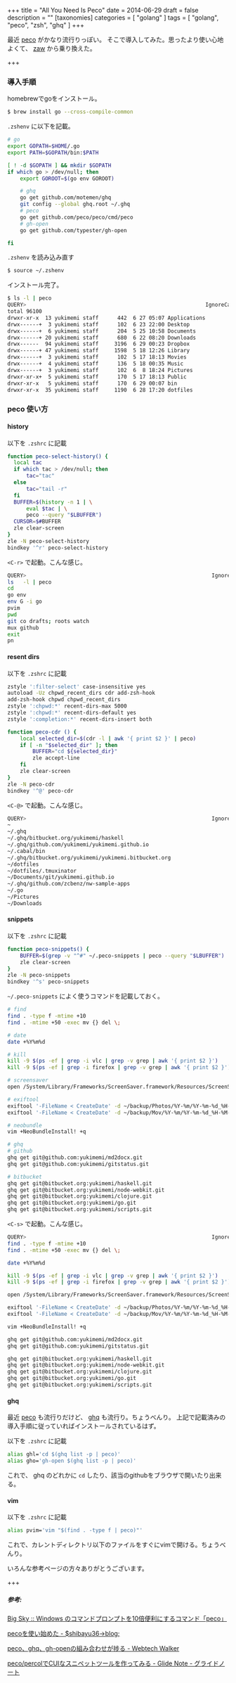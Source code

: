 +++
title = "All You Need Is Peco"
date = 2014-06-29
draft = false
description = ""
[taxonomies]
categories = [ "golang" ]
tags = [ "golang", "peco", "zsh", "ghq" ]
+++

最近 [peco](https://github.com/peco/peco) がかなり流行りっぽい。
そこで導入してみた。思ったより使い心地よくて、 [zaw](https://github.com/zsh-users/zaw) から乗り換えた。

+++

### 導入手順

homebrewでgoをインストール。
```sh
$ brew install go --cross-compile-common
```
<!-- more -->

`.zshenv` に以下を記載。
```sh
# go
export GOPATH=$HOME/.go
export PATH=$GOPATH/bin:$PATH

[ ! -d $GOPATH ] && mkdir $GOPATH
if which go > /dev/null; then
    export GOROOT=$(go env GOROOT)

    # ghq
    go get github.com/motemen/ghq
    git config --global ghq.root ~/.ghq
    # peco
    go get github.com/peco/peco/cmd/peco
    # gh-open
    go get github.com/typester/gh-open

fi
```

`.zshenv` を読み込み直す
```sh
$ source ~/.zshenv
```

インストール完了。
```sh
$ ls -l | peco
QUERY>                                                         IgnoreCase [1/1]
total 96100
drwxr-xr-x  13 yukimemi staff      442  6 27 05:07 Applications
drwx------+  3 yukimemi staff      102  6 23 22:00 Desktop
drwx------+  6 yukimemi staff      204  5 25 10:58 Documents
drwx------+ 20 yukimemi staff      680  6 22 08:20 Downloads
drwx------  94 yukimemi staff     3196  6 29 00:23 Dropbox
drwx------+ 47 yukimemi staff     1598  5 18 12:26 Library
drwx------+  3 yukimemi staff      102  5 17 18:13 Movies
drwx------+  4 yukimemi staff      136  5 18 00:35 Music
drwx------+  3 yukimemi staff      102  6  8 18:24 Pictures
drwxr-xr-x+  5 yukimemi staff      170  5 17 18:13 Public
drwxr-xr-x   5 yukimemi staff      170  6 29 00:07 bin
drwxr-xr-x  35 yukimemi staff     1190  6 28 17:20 dotfiles
```

### **peco** 使い方

#### history
以下を `.zshrc` に記載
```sh
function peco-select-history() {
  local tac
  if which tac > /dev/null; then
      tac="tac"
  else
      tac="tail -r"
  fi
  BUFFER=$(history -n 1 | \
      eval $tac | \
      peco --query "$LBUFFER")
  CURSOR=$#BUFFER
  zle clear-screen
}
zle -N peco-select-history
bindkey '^r' peco-select-history
```

`<C-r>` で起動。こんな感じ。

```sh
QUERY>                                                           IgnoreCase [1/189]
ls   -l | peco
cd
go env
env G -i go
pvim
pwd
git co drafts; roots watch
mux github
exit
pn
```

#### resent dirs
以下を `.zshrc` に記載
```sh
zstyle ':filter-select' case-insensitive yes
autoload -Uz chpwd_recent_dirs cdr add-zsh-hook
add-zsh-hook chpwd chpwd_recent_dirs
zstyle ':chpwd:*' recent-dirs-max 5000
zstyle ':chpwd:*' recent-dirs-default yes
zstyle ':completion:*' recent-dirs-insert both

function peco-cdr () {
    local selected_dir=$(cdr -l | awk '{ print $2 }' | peco)
    if [ -n "$selected_dir" ]; then
        BUFFER="cd ${selected_dir}"
        zle accept-line
    fi
    zle clear-screen
}
zle -N peco-cdr
bindkey '^@' peco-cdr
```

`<C-@>` で起動。こんな感じ。

```sh
QUERY>                                                           IgnoreCase [1/4]
~
~/.ghq
~/.ghq/bitbucket.org/yukimemi/haskell
~/.ghq/github.com/yukimemi/yukimemi.github.io
~/.cabal/bin
~/.ghq/bitbucket.org/yukimemi/yukimemi.bitbucket.org
~/dotfiles
~/dotfiles/.tmuxinator
~/Documents/git/yukimemi.github.io
~/.ghq/github.com/zcbenz/nw-sample-apps
~/.go
~/Pictures
~/Downloads
```

#### snippets
以下を `.zshrc` に記載
```sh
function peco-snippets() {
    BUFFER=$(grep -v "^#" ~/.peco-snippets | peco --query "$LBUFFER")
    zle clear-screen
}
zle -N peco-snippets
bindkey '^s' peco-snippets
```

`~/.peco-snippets` によく使うコマンドを記載しておく。
```sh
# find
find . -type f -mtime +10
find . -mtime +50 -exec mv {} del \;

# date
date +%Y%m%d

# kill
kill -9 $(ps -ef | grep -i vlc | grep -v grep | awk '{ print $2 }')
kill -9 $(ps -ef | grep -i firefox | grep -v grep | awk '{ print $2 }')

# screensaver
open /System/Library/Frameworks/ScreenSaver.framework/Resources/ScreenSaverEngine.app

# exiftool
exiftool '-FileName < CreateDate' -d ~/backup/Photos/%Y-%m/%Y-%m-%d_%H-%M-%S%%-c.%%e *.(JPG|jpg)
exiftool '-FileName < CreateDate' -d ~/backup/Mov/%Y-%m/%Y-%m-%d_%H-%M-%S%%-c.%%e *.(MOV|mov)

# neobundle
vim +NeoBundleInstall! +q

# ghq
# github
ghq get git@github.com:yukimemi/md2docx.git
ghq get git@github.com:yukimemi/gitstatus.git

# bitbucket
ghq get git@bitbucket.org:yukimemi/haskell.git
ghq get git@bitbucket.org:yukimemi/node-webkit.git
ghq get git@bitbucket.org:yukimemi/clojure.git
ghq get git@bitbucket.org:yukimemi/go.git
ghq get git@bitbucket.org:yukimemi/scripts.git
```

`<C-s>` で起動。こんな感じ。
```sh
QUERY>                                                           IgnoreCase [1/1]
find . -type f -mtime +10
find . -mtime +50 -exec mv {} del \;

date +%Y%m%d

kill -9 $(ps -ef | grep -i vlc | grep -v grep | awk '{ print $2 }')
kill -9 $(ps -ef | grep -i firefox | grep -v grep | awk '{ print $2 }')

open /System/Library/Frameworks/ScreenSaver.framework/Resources/ScreenSaverEngine.app

exiftool '-FileName < CreateDate' -d ~/backup/Photos/%Y-%m/%Y-%m-%d_%H-%M-%S%%-c.%%e *.(JPG|jpg)
exiftool '-FileName < CreateDate' -d ~/backup/Mov/%Y-%m/%Y-%m-%d_%H-%M-%S%%-c.%%e *.(MOV|mov)

vim +NeoBundleInstall! +q

ghq get git@github.com:yukimemi/md2docx.git
ghq get git@github.com:yukimemi/gitstatus.git

ghq get git@bitbucket.org:yukimemi/haskell.git
ghq get git@bitbucket.org:yukimemi/node-webkit.git
ghq get git@bitbucket.org:yukimemi/clojure.git
ghq get git@bitbucket.org:yukimemi/go.git
ghq get git@bitbucket.org:yukimemi/scripts.git
```

#### ghq
最近 [peco](https://github.com/peco/peco) も流行りだけど、 [ghq](https://github.com/motemen/ghq) も流行り。ちょうべんり。
上記で記載済みの導入手順に従っていればインストールされているはず。

以下を `.zshrc` に記載
```sh
alias ghl='cd $(ghq list -p | peco)'
alias gho='gh-open $(ghq list -p | peco)'
```
これで、 ghq のどれかに `cd` したり、該当のgithubをブラウザで開いたり出来る。

#### vim
以下を `.zshrc` に記載
```sh
alias pvim='vim "$(find . -type f | peco)"'
```
これで、カレントディレクトリ以下のファイルをすぐにvimで開ける。ちょうべんり。

いろんな参考ページの方々ありがとうございます。

+++

##### 参考:
[Big Sky :: Windows のコマンドプロンプトを10倍便利にするコマンド「peco」](http://mattn.kaoriya.net/software/peco.htm)

[pecoを使い始めた - $shibayu36->blog;](http://shibayu36.hatenablog.com/entry/2014/06/27/223538)

[peco、ghq、gh-openの組み合わせが捗る - Webtech Walker](http://webtech-walker.com/archive/2014/06/peco-ghq-gh-open.html)

[peco/percolでCUIなスニペットツールを作ってみる - Glide Note - グライドノート](http://blog.glidenote.com/blog/2014/06/26/snippets-peco-percol/)


